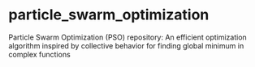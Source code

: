 # particle_swarm_optimization
Particle Swarm Optimization (PSO) repository: An efficient optimization algorithm inspired by collective behavior for finding global minimum in complex functions
